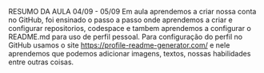 RESUMO DA AULA 04/09 - 05/09
Em aula aprendemos a criar nossa conta no GitHub, foi ensinado o passo a passo onde aprendemos a criar e configurar repositorios, codespace e tambem aprendemos a configurar o README.md para uso de perfil pessoal.
Para configuração do perfil no GitHub usamos o site https://profile-readme-generator.com/ e nele aprendemos que podemos adicionar imagens, textos, nossas habilidades entre outras coisas.
